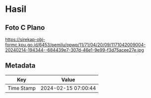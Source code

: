 # Hasil

## Foto C Plano

https://sirekap-obj-formc.kpu.go.id/6453/pemilu/ppwp/11/71/04/20/09/1171042009004-20240214-194344--684439e7-307d-46e1-9e99-f3d75acee27e.jpg


## Metadata

| Key        | Value               |
| ---------- | ------------------- |
| Time Stamp | 2024-02-15 07:00:44 |



